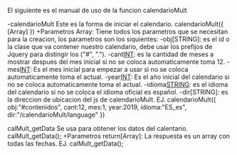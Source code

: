 El siguiente es el manual de uso de la funcion calendarioMult

-calendarioMult
	Este es la forma de iniciar el calendario.
	calendarioMult({
		[Array]
	})
	+Parametros
		Array: Tiene todos los parametros que se necesitan para la creacion, los parametros son los siquientes:
			-obj[STRING]: es el id o la clase que va contener nuestro calendario, debe usar los prefijos de Jquery para distingir los ("#", ".").
			-cant[INT](opcional): es la cantidad de meses a mostrar despues del mes inicial si no se coloca automaticamente toma 12.
			-mes[INT](opcional): Es el mes inicial para empezar a usar si no se coloca automaticamente toma el actual.
			-year[INT](opcional): Es el año inicial del calendario si no se coloca automaticamente toma el actual.
			-idioma[STRING](opcional): es el idioma del calendario si no se coloca el idioma oficial es español.
			-dir[STRING]: es la direccion de ubicacion del js de calendarioMult.
	EJ.
	calendarioMult({
		obj:"#contenidos",
		cant:12,
		mes:1,
		year:2019,
		idioma:"ES_es",
		dir:"/calendarioMult/language"
	})

calMult_getData
Se usa para obtener los datos del calentario.
calMult_getData();
	+Parametros
	return[Array]: La respuesta es un array con todas las fechas.
	EJ.
	calMult_getData();
